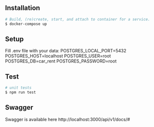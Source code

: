 ## Installation

```bash
# Build, (re)create, start, and attach to container for a service.
$ docker-compose up
```

## Setup 

Fill .env file with your data:
POSTGRES_LOCAL_PORT=5432
POSTGRES_HOST=localhost
POSTGRES_USER=root
POSTGRES_DB=car_rent
POSTGRES_PASSWORD=root

## Test

```bash
# unit tests
$ npm run test

```

## Swagger
Swagger is available here http://localhost:3000/api/v1/docs/#
